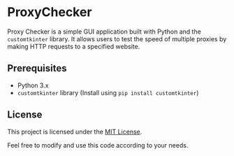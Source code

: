 # ProxyChecker
Proxy Checker is a simple GUI application built with Python and the `customtkinter` library. It allows users to test the speed of multiple proxies by making HTTP requests to a specified website.

## Prerequisites

- Python 3.x
- `customtkinter` library (Install using `pip install customtkinter`)


## License

This project is licensed under the [MIT License](LICENSE).

Feel free to modify and use this code according to your needs.
